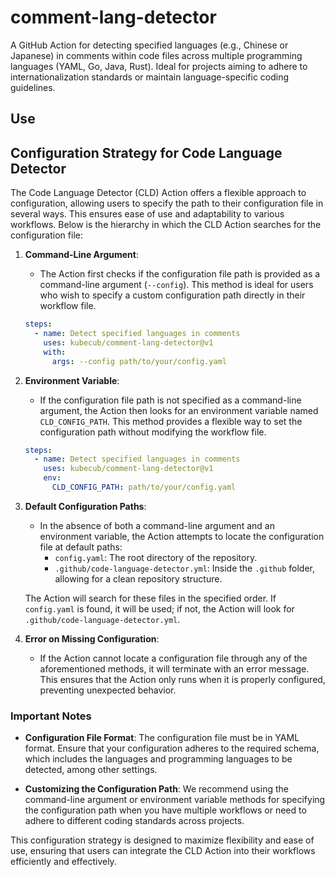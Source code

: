 # comment-lang-detector

A GitHub Action for detecting specified languages (e.g., Chinese or Japanese) in comments within code files across multiple programming languages (YAML, Go, Java, Rust). Ideal for projects aiming to adhere to internationalization standards or maintain language-specific coding guidelines.

## Use





## Configuration Strategy for Code Language Detector

The Code Language Detector (CLD) Action offers a flexible approach to configuration, allowing users to specify the path to their configuration file in several ways. This ensures ease of use and adaptability to various workflows. Below is the hierarchy in which the CLD Action searches for the configuration file:

1. **Command-Line Argument**:
    - The Action first checks if the configuration file path is provided as a command-line argument (`--config`). This method is ideal for users who wish to specify a custom configuration path directly in their workflow file.

    ```yaml
    steps:
      - name: Detect specified languages in comments
        uses: kubecub/comment-lang-detector@v1
        with:
          args: --config path/to/your/config.yaml
    ```

2. **Environment Variable**:
    - If the configuration file path is not specified as a command-line argument, the Action then looks for an environment variable named `CLD_CONFIG_PATH`. This method provides a flexible way to set the configuration path without modifying the workflow file.
    
    ```yaml
    steps:
      - name: Detect specified languages in comments
        uses: kubecub/comment-lang-detector@v1
        env:
          CLD_CONFIG_PATH: path/to/your/config.yaml
    ```

3. **Default Configuration Paths**:
    - In the absence of both a command-line argument and an environment variable, the Action attempts to locate the configuration file at default paths:
        - `config.yaml`: The root directory of the repository.
        - `.github/code-language-detector.yml`: Inside the `.github` folder, allowing for a clean repository structure.
        
    The Action will search for these files in the specified order. If `config.yaml` is found, it will be used; if not, the Action will look for `.github/code-language-detector.yml`.

4. **Error on Missing Configuration**:
    - If the Action cannot locate a configuration file through any of the aforementioned methods, it will terminate with an error message. This ensures that the Action only runs when it is properly configured, preventing unexpected behavior.

### Important Notes

- **Configuration File Format**: The configuration file must be in YAML format. Ensure that your configuration adheres to the required schema, which includes the languages and programming languages to be detected, among other settings.

- **Customizing the Configuration Path**: We recommend using the command-line argument or environment variable methods for specifying the configuration path when you have multiple workflows or need to adhere to different coding standards across projects.

This configuration strategy is designed to maximize flexibility and ease of use, ensuring that users can integrate the CLD Action into their workflows efficiently and effectively.
